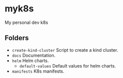 # myk8s
My personal dev k8s

## Folders

- `create-kind-cluster` Script to create a kind cluster.
- `docs` Documentation.
- `helm` Helm charts.
  - `default-values` Default values for helm charts.
- `manifests` K8s manifests.

